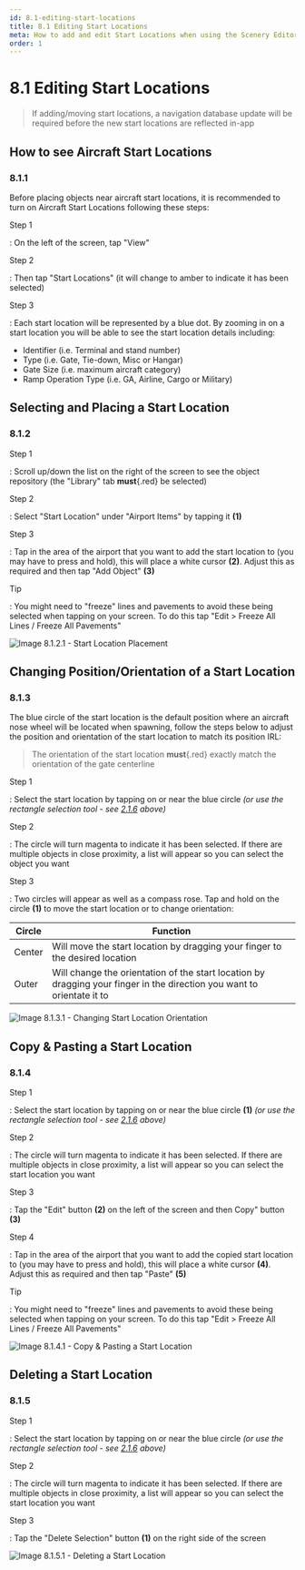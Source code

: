 ```yaml
---
id: 8.1-editing-start-locations
title: 8.1 Editing Start Locations
meta: How to add and edit Start Locations when using the Scenery Editor within Infinite Flight.
order: 1
---
```




# 8.1 Editing Start Locations



> If adding/moving start locations, a navigation database update will be required before the new start locations are reflected in-app



## How to see Aircraft Start Locations 

### 8.1.1

Before placing objects near aircraft start locations, it is recommended to turn on Aircraft Start Locations following these steps:



Step 1

: On the left of the screen, tap "View"



Step 2

: Then tap "Start Locations" (it will change to amber to indicate it has been selected)



Step 3

: Each start location will be represented by a blue dot. By zooming in on a start location you will be able to see the start location details including:

- Identifier (i.e. Terminal and stand number)
- Type (i.e. Gate, Tie-down, Misc or Hangar)
- Gate Size (i.e. maximum aircraft category)
- Ramp Operation Type (i.e. GA, Airline, Cargo or Military)



## Selecting and Placing a Start Location

### 8.1.2

Step 1

: Scroll up/down the list on the right of the screen to see the object repository (the "Library" tab **must**{.red} be selected)



Step 2

: Select "Start Location" under "Airport Items" by tapping it **(1)**



Step 3

: Tap in the area of the airport that you want to add the start location to (you may have to press and hold), this will place a white cursor **(2)**. Adjust this as required and then tap "Add Object" **(3)**



Tip

: You might need to "freeze" lines and pavements to avoid these being selected when tapping on your screen. To do this tap "Edit > Freeze All Lines / Freeze All Pavements"



![Image 8.1.2.1 - Start Location Placement](_images/manual/frames/7.1.2.1a.png)



## Changing Position/Orientation of a Start Location

### 8.1.3

The blue circle of the start location is the default position where an aircraft nose wheel will be located when spawning, follow the steps below to adjust the position and orientation of the start location to match its position IRL:



> The orientation of the start location **must**{.red} exactly match the orientation of the gate centerline



Step 1

: Select the start location by tapping on or near the blue circle *(or use the rectangle selection tool - see [2.1.6](/guide/scenery-editor-manual/2.-user-interface/2.1-editor-screen#2.1.6) above)*



Step 2

: The circle will turn magenta to indicate it has been selected. If there are multiple objects in close proximity, a list will appear so you can select the object you want



Step 3

: Two circles will appear as well as a compass rose. Tap and hold on the circle **(1)** to move the start location or to change orientation:



| Circle | Function                                                     |
| ------ | ------------------------------------------------------------ |
| Center | Will move the start location by dragging your finger to the desired location |
| Outer  | Will change the orientation of the start location by dragging your finger in the direction you want to orientate it to |



![Image 8.1.3.1 - Changing Start Location Orientation](_images/manual/frames/7.1.3.1a.png)



## Copy & Pasting a Start Location

### 8.1.4

Step 1

: Select the start location by tapping on or near the blue circle **(1)** *(or use the rectangle selection tool - see [2.1.6](/guide/scenery-editor-manual/2.-user-interface/2.1-editor-screen#2.1.6) above)*



Step 2

: The circle will turn magenta to indicate it has been selected. If there are multiple objects in close proximity, a list will appear so you can select the start location you want



Step 3

: Tap the "Edit" button **(2)** on the left of the screen and then Copy" button **(3)**



Step 4

: Tap in the area of the airport that you want to add the copied start location to (you may have to press and hold), this will place a white cursor **(4)**. Adjust this as required and then tap "Paste" **(5)**



Tip

: You might need to "freeze" lines and pavements to avoid these being selected when tapping on your screen. To do this tap "Edit > Freeze All Lines / Freeze All Pavements"



![Image 8.1.4.1 - Copy & Pasting a Start Location](_images/manual/frames/7.1.4.1a.png)



## Deleting a Start Location

### 8.1.5

Step 1

: Select the start location by tapping on or near the blue circle *(or use the rectangle selection tool - see [2.1.6](/guide/scenery-editor-manual/2.-user-interface/2.1-editor-screen#2.1.6) above)*



Step 2

: The circle will turn magenta to indicate it has been selected. If there are multiple objects in close proximity, a list will appear so you can select the start location you want



Step 3

: Tap the "Delete Selection" button **(1)** on the right side of the screen



![Image 8.1.5.1 - Deleting a Start Location](_images/manual/frames/7.1.5.1a.png)

